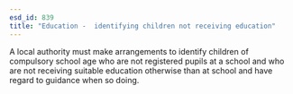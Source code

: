 ```yaml
---
esd_id: 839
title: "Education -  identifying children not receiving education"
---
```


A local authority must make arrangements to identify children of compulsory school age who are not registered pupils at a school and who are not receiving suitable education otherwise than at school and have regard to guidance when so doing.

